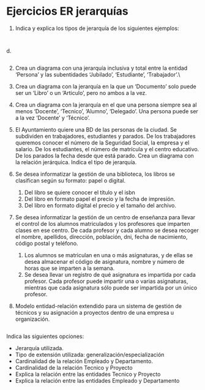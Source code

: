 # Ejercicios ER jerarquías

1. Indica y explica los tipos de jerarquía de los siguientes ejemplos:

<figure><img src="https://lh3.googleusercontent.com/qOx-6GSXuSSBZnJlk09_K8ywwqrUwNC6xjgYLOnCyGfpu4tVrSQlVhx18plB49vy-_3Qi1aOUZ9HWWvPOQx5AjQVGrHwdaxJOupawQvIO0NNcKqeFk3zkitwF1goTSl7KwTO14JM1P9c0RilSgVG5w" alt=""><figcaption></figcaption></figure>



<figure><img src="https://lh6.googleusercontent.com/lsbsmmK7VHF4gsy7yf8Vq2M4kPQ7_F1WGvPAWN_5cpYwr4krp8XXrxDXqkK49JW7Z7sYXkmpGUgjlOwWUVu_BK_wWB-gnNYjVQ6PoId863MGKc6U04uYbiDQSZim6Cwyz6U5or2EB-LLHFrbltoOMw" alt=""><figcaption></figcaption></figure>

d.&#x20;

<figure><img src="https://lh6.googleusercontent.com/zRxq6Z2j_j4b_caPMVvSWRH2qOXvGO_2hMLmM90NOJEuqj9I-gd3vyM_niQklOazo8nuLaicsMoorDUfy7seuCD_nW64oJJcZygSiNCpHpxKAYgVsyOuv2mUuwkWUyfFQTDn9a08ueFgLIR12XiaxQ" alt=""><figcaption></figcaption></figure>

2. Crea un diagrama con una jerarquía inclusiva y total entre la entidad ‘Persona’ y las subentidades ‘Jubilado’, ‘Estudiante’, ‘Trabajador’.\

3. Crea un diagrama con la jerarquía en la que un ‘Documento’ solo puede ser un ‘Libro’ o un ‘Articulo’, pero no ambos a la vez.
4. Crea un diagrama con la jerarquía en el que una persona siempre sea al menos ‘Docente’, ‘Tecnico’, ‘Alumno’, ‘Delegado’. Una persona puede ser a la vez ‘Docente’ y ‘Técnico’.
5. El Ayuntamiento quiere una BD de las personas de la ciudad. Se subdividen en  trabajadores, estudiantes y parados. De los trabajadores queremos conocer el número de la Seguridad Social, la empresa y el salario. De los estudiantes, el número de matrícula y el centro educativo. De los parados la fecha desde que está parado. Crea un diagrama con la relación jerárquica. Indica el tipo de jerarquía.
6. Se desea informatizar la gestión de una biblioteca, los libros se clasifican según su formato: papel o digital.&#x20;
   1. Del libro se quiere conocer el título y el isbn
   2. Del libro en formato papel el precio y la fecha de impresión.
   3. Del libro en formato digital el precio y el tamaño del archivo.
7. Se desea informatizar la gestión de un centro de enseñanza para llevar el control de los alumnos matriculados y los profesores que imparten clases en ese centro. De cada profesor y cada alumno se desea recoger el nombre, apellidos, dirección, población, dni, fecha de nacimiento, código postal y teléfono.
   1. Los alumnos se matriculan en una o más asignaturas, y de ellas se desea almacenar el código de asignatura, nombre y número de horas que se imparten a la semana.
   2. Se desea llevar un registro de qué asignatura es impartida por cada profesor. Cada profesor puede impartir una o varias asignaturas, mientras que cada asignatura sólo puede ser impartida por un único profesor.
8. Modelo entidad-relación extendido para un sistema de gestión de técnicos y su asignación a proyectos dentro de una empresa u organización.

<figure><img src="https://lh6.googleusercontent.com/8-ENbdBmoALb9jboO1QT9s0CMHBSiuHNPiAMlHCV0zXryccZojyWlSmw6Lg92ZNPECCQnJJNcpYEGCXp2UCRRvqqWituoHdhG3Ep_oWlRvp5lN1w9CVXvGh0OF0OMQIHcAfk3uVQ2xirdYWDMZFc_A" alt=""><figcaption></figcaption></figure>

Indica las siguientes opciones:

* Jerarquía utilizada.
* Tipo de extensión utilizada: generalización/especialización
* Cardinalidad de la relación Empleado y Departamento.
* Cardinalidad de la relación Tecnico y Proyecto
* Explica la relación entre las entidades Tecnico y Proyecto
* Explica la relación entre las entidades Empleado y Departamento
